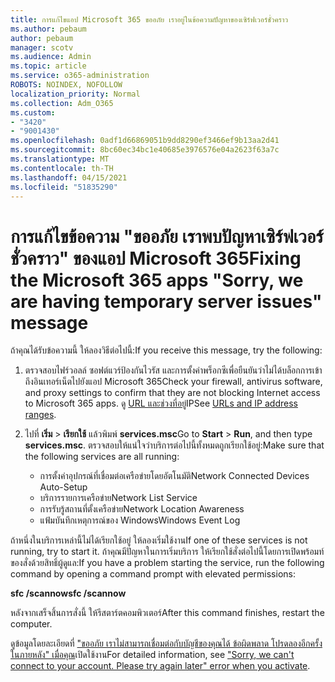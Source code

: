 ```yaml
---
title: การแก้ไขแอป Microsoft 365 ขออภัย เราอยู่ในข้อความปัญหาของเซิร์ฟเวอร์ชั่วคราว
ms.author: pebaum
author: pebaum
manager: scotv
ms.audience: Admin
ms.topic: article
ms.service: o365-administration
ROBOTS: NOINDEX, NOFOLLOW
localization_priority: Normal
ms.collection: Adm_O365
ms.custom:
- "3420"
- "9001430"
ms.openlocfilehash: 0adf1d66869051b9dd8290ef3466ef9b13aa2d41
ms.sourcegitcommit: 8bc60ec34bc1e40685e3976576e04a2623f63a7c
ms.translationtype: MT
ms.contentlocale: th-TH
ms.lasthandoff: 04/15/2021
ms.locfileid: "51835290"
---
```

# <a name="fixing-the-microsoft-365-apps-sorry-we-are-having-temporary-server-issues-message"></a><span data-ttu-id="7e5f2-102">การแก้ไขข้อความ "ขออภัย เราพบปัญหาเซิร์ฟเวอร์ชั่วคราว" ของแอป Microsoft 365</span><span class="sxs-lookup"><span data-stu-id="7e5f2-102">Fixing the Microsoft 365 apps "Sorry, we are having temporary server issues" message</span></span>

<span data-ttu-id="7e5f2-103">ถ้าคุณได้รับข้อความนี้ ให้ลองวิธีต่อไปนี้:</span><span class="sxs-lookup"><span data-stu-id="7e5f2-103">If you receive this message, try the following:</span></span>

1. <span data-ttu-id="7e5f2-104">ตรวจสอบไฟร์วอลล์ ซอฟต์แวร์ป้องกันไวรัส และการตั้งค่าพร็อกซีเพื่อยืนยันว่าไม่ได้บล็อกการเข้าถึงอินเทอร์เน็ตไปยังแอป Microsoft 365</span><span class="sxs-lookup"><span data-stu-id="7e5f2-104">Check your firewall, antivirus software, and proxy settings to confirm that they are not blocking Internet access to Microsoft 365 apps.</span></span> <span data-ttu-id="7e5f2-105">ดู [URL และช่วงที่อยู่](https://docs.microsoft.com/office365/enterprise/urls-and-ip-address-ranges)IP</span><span class="sxs-lookup"><span data-stu-id="7e5f2-105">See [URLs and IP address ranges](https://docs.microsoft.com/office365/enterprise/urls-and-ip-address-ranges).</span></span>

2. <span data-ttu-id="7e5f2-106">ไปที่ **เริ่ม**  >  **เรียกใช้** แล้วพิมพ์ **services.msc**</span><span class="sxs-lookup"><span data-stu-id="7e5f2-106">Go to **Start** > **Run**, and then type **services.msc**.</span></span> <span data-ttu-id="7e5f2-107">ตรวจสอบให้แน่ใจว่าบริการต่อไปนี้ทั้งหมดถูกเรียกใช้อยู่:</span><span class="sxs-lookup"><span data-stu-id="7e5f2-107">Make sure that the following services are all running:</span></span>
    - <span data-ttu-id="7e5f2-108">การตั้งค่าอุปกรณ์ที่เชื่อมต่อเครือข่ายโดยอัตโนมัติ</span><span class="sxs-lookup"><span data-stu-id="7e5f2-108">Network Connected Devices Auto-Setup</span></span>
    - <span data-ttu-id="7e5f2-109">บริการรายการเครือข่าย</span><span class="sxs-lookup"><span data-stu-id="7e5f2-109">Network List Service</span></span>
    - <span data-ttu-id="7e5f2-110">การรับรู้สถานที่ตั้งเครือข่าย</span><span class="sxs-lookup"><span data-stu-id="7e5f2-110">Network Location Awareness</span></span>
    - <span data-ttu-id="7e5f2-111">แฟ้มบันทึกเหตุการณ์ของ Windows</span><span class="sxs-lookup"><span data-stu-id="7e5f2-111">Windows Event Log</span></span>

<span data-ttu-id="7e5f2-112">ถ้าหนึ่งในบริการเหล่านี้ไม่ได้เรียกใช้อยู่ ให้ลองเริ่มใช้งาน</span><span class="sxs-lookup"><span data-stu-id="7e5f2-112">If one of these services is not running, try to start it.</span></span> <span data-ttu-id="7e5f2-113">ถ้าคุณมีปัญหาในการเริ่มบริการ ให้เรียกใช้สั่งต่อไปนี้โดยการเปิดพร้อมท์ของสั่งด้วยสิทธิ์ผู้ดูแล:</span><span class="sxs-lookup"><span data-stu-id="7e5f2-113">If you have a problem starting the service, run the following command by opening a command prompt with elevated permissions:</span></span>

<span data-ttu-id="7e5f2-114">**sfc /scannow**</span><span class="sxs-lookup"><span data-stu-id="7e5f2-114">**sfc /scannow**</span></span>

<span data-ttu-id="7e5f2-115">หลังจากเสร็จสิ้นการสั่งนี้ ให้รีสตาร์ตคอมพิวเตอร์</span><span class="sxs-lookup"><span data-stu-id="7e5f2-115">After this command finishes, restart the computer.</span></span>

<span data-ttu-id="7e5f2-116">ดูข้อมูลโดยละเอียดที่ ["ขออภัย เราไม่สามารถเชื่อมต่อกับบัญชีของคุณได้ ข้อผิดพลาด โปรดลองอีกครั้งในภายหลัง" เมื่อคุณ](https://docs.microsoft.com/office/troubleshoot/activation-installation/issue-when-activate-office-from-office-365)เปิดใช้งาน</span><span class="sxs-lookup"><span data-stu-id="7e5f2-116">For detailed information, see ["Sorry, we can't connect to your account. Please try again later" error when you activate](https://docs.microsoft.com/office/troubleshoot/activation-installation/issue-when-activate-office-from-office-365).</span></span>
